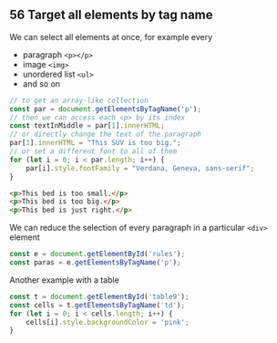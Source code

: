## 56 Target all elements by tag name

We can select all elements at once, for example every 
 - paragraph `<p></p>`
 - image `<img>`
 - unordered list `<ul>`
 - and so on
```js
// to get an array-like collection
const par = document.getElementsByTagName('p');
// then we can access each <p> by its index
const textInMiddle = par[1].innerHTML;
// or directly change the text of the paragraph
par[1].innerHTML = "This SUV is too big.";
// or set a different font to all of them
for (let i = 0; i < par.length; i++) {
    par[i].style.fontFamily = "Verdana, Geneva, sans-serif";
}
```
```html
<p>This bed is too small.</p>
<p>This bed is too big.</p>
<p>This bed is just right.</p>
```

We can reduce the selection of every paragraph in a particular `<div>` element
```js
const e = document.getElementById('rules');
const paras = e.getElementsByTagName('p');
```
Another example with a table
```js
const t = document.getElementById('table9');
const cells = t.getElementsByTagName('td');
for (let i = 0; i < cells.length; i++) {
    cells[i].style.backgroundColor = 'pink';
}
```